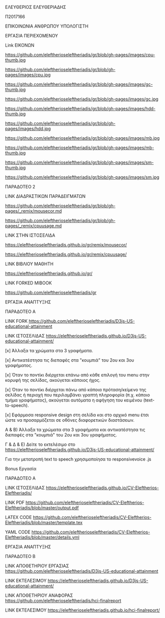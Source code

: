 ΕΛΕΥΘΕΡΙΟΣ ΕΛΕΥΘΕΡΙΑΔΗΣ

Π2017166

ΕΠΙΚΟΙΝΩΝΙΑ ΑΝΘΡΩΠΟΥ ΥΠΟΛΟΓΙΣΤΗ

ΕΡΓΑΣΙΑ ΠΕΡΙΕΧΟΜΕΝΟΥ

Link ΕΙΚΟΝΩΝ

https://github.com/eleftherioseleftheriadis/gr/blob/gh-pages/images/cpu-thumb.jpg

https://github.com/eleftherioseleftheriadis/gr/blob/gh-pages/images/cpu.jpg

https://github.com/eleftherioseleftheriadis/gr/blob/gh-pages/images/gc-thumb.jpg

https://github.com/eleftherioseleftheriadis/gr/blob/gh-pages/images/gc.jpg

https://github.com/eleftherioseleftheriadis/gr/blob/gh-pages/images/hdd-thumb.jpg

https://github.com/eleftherioseleftheriadis/gr/blob/gh-pages/images/hdd.jpg

https://github.com/eleftherioseleftheriadis/gr/blob/gh-pages/images/mb.jpg

https://github.com/eleftherioseleftheriadis/gr/blob/gh-pages/images/mb-thumb.jpg

https://github.com/eleftherioseleftheriadis/gr/blob/gh-pages/images/sm-thumb.jpg

https://github.com/eleftherioseleftheriadis/gr/blob/gh-pages/images/sm.jpg

ΠΑΡΑΔΟΤΕΟ 2

LINK ΔΙΑΔΡΑΣΤΙΚΩΝ ΠΑΡΑΔΕΙΓΜΑΤΩΝ

https://github.com/eleftherioseleftheriadis/gr/blob/gh-pages/_remix/mousecor.md

https://github.com/eleftherioseleftheriadis/gr/blob/gh-pages/_remix/cpuusage.md

LINK ΣΤΗΝ ΙΣΤΟΣΕΛΙΔΑ

https://eleftherioseleftheriadis.github.io/gr/remix/mousecor/

https://eleftherioseleftheriadis.github.io/gr/remix/cpuusage/

LINK ΒΙΒΛΙΟΥ ΜΑΘΗΤΗ

https://eleftherioseleftheriadis.github.io/gr/

LINK FORKED MIBOOK

https://github.com/eleftherioseleftheriadis/gr


ΕΡΓΑΣΙΑ ΑΝΑΠΤΥΞΗΣ

ΠΑΡΑΔΟΤΕΟ Α

LINK FORK
https://github.com/eleftherioseleftheriadis/D3js-US-educational-attainment

LINK ΙΣΤΟΣΕΛΙΔΑΣ
https://eleftherioseleftheriadis.github.io/D3js-US-educational-attainment/
 
[x] Άλλαξα τα χρώματα στα 3 γραφήματα.
 
[x] Αντικατέστησα τις διεπαφές στα "κουμπιά" του 2ου και 3ου γραφήματος.
 
[x] Όταν το ποντίκι διέρχεται επάνω από κάθε επιλογή του menu στην κορυφή της σελίδας, ακούγεται κάποιος ήχος.
 
[x] Όταν το ποντίκι διέρχεται πάνω από κάποια πρόταση/κείμενο της σελίδας ή περιοχή που περιλαμβάνει γραπτή πληροφορία (π.χ. κάποιο τμήμα γραφήματος), ακούγεται αυτόματα η αφήγηση του κειμένου (text-to-speech).
 
[x] Εφάρμοσα responsive design στη σελίδα και στο αρχικό menu έτσι ώστε να προσαρμόζεται σε οθόνες διαφορετικών διαστάσεων.

Α & B) Άλλαξα τα χρώματα στα 3 γραφήματα και αντικατέστησα τις διεπαφές στα "κουμπιά" του 2ου και 3ου γραφήματος.

Γ & Δ & Ε) Δείτε το εκτελέσιμο στο https://eleftherioseleftheriadis.github.io/D3js-US-educational-attainment/
 
Για την μετατροπή text to speech χρησιμοποίησα το responsivevoice .js

Bonus Εργασία

ΠΑΡΑΔΟΤΕΟ Α

LINK ΙΣΤΟΣΕΛΙΔΑΣ
https://eleftherioseleftheriadis.github.io/CV-Eleftherios-Eleftheriadis/

LINK PDF
https://github.com/eleftherioseleftheriadis/CV-Eleftherios-Eleftheriadis/blob/master/output.pdf

LATEX CODE
https://github.com/eleftherioseleftheriadis/CV-Eleftherios-Eleftheriadis/blob/master/template.tex

YAML CODE
https://github.com/eleftherioseleftheriadis/CV-Eleftherios-Eleftheriadis/blob/master/details.yml

ΕΡΓΑΣΙΑ ΑΝΑΠΤΥΞΗΣ

ΠΑΡΑΔΟΤΕΟ Β

LINK ΑΠΟΘΕΤΗΡΙΟΥ ΕΡΓΑΣΙΑΣ
https://github.com/eleftherioseleftheriadis/D3js-US-educational-attainment

LINK ΕΚΤΕΛΕΣΙΜΟΥ
https://eleftherioseleftheriadis.github.io/D3js-US-educational-attainment/

LINK AΠΟΘΕΤΗΡΙΟΥ ΑΝΑΦΟΡΑΣ
https://github.com/eleftherioseleftheriadis/hci-finalreport

LINK ΕΚΤΕΛΕΣΙΜΟΥ
https://eleftherioseleftheriadis.github.io/hci-finalreport/

